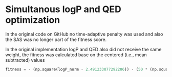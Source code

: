 # Simultanous logP and QED optimization

In the original code on GitHub no time-adaptive penalty was used and also the SAS was no longer part of the fitness score.

In the original implementation logP and QED also did not receive the same weight, the fitness was calculated base on the centered (i.e., mean subtracted) values

```python
fitness = - (np.square(logP_norm - 2.491233077292206)) - (50 * (np.square(QED_results - 0.9)))
```
